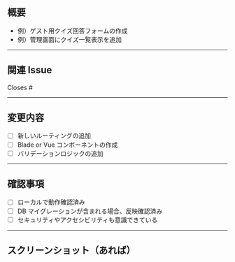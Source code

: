 ## 概要

<!-- どんな変更をしたのか、簡潔に記述してください -->

- 例）ゲスト用クイズ回答フォームの作成
- 例）管理画面にクイズ一覧表示を追加

---

## 関連 Issue

<!-- 関連するIssueがあれば記載（自動でCloseしたい場合は `Closes #xx` を使う） -->

Closes #

---

## 変更内容

<!-- 主な変更点・追加機能など -->

- [ ] 新しいルーティングの追加
- [ ] Blade or Vue コンポーネントの作成
- [ ] バリデーションロジックの追加

---

## 確認事項

- [ ] ローカルで動作確認済み
- [ ] DB マイグレーションが含まれる場合、反映確認済み
- [ ] セキュリティやアクセシビリティも意識できている

---

## スクリーンショット（あれば）

<!-- UI変更がある場合は、画面キャプチャを貼ってください -->
